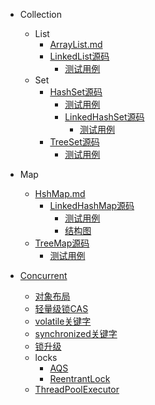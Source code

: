 - Collection
    - List
        - [ArrayList.md](ArrayList.md)
        - [LinkedList源码](https://github.com/zzyandzzy/jdk11/blob/main/src/java.base/share/classes/java/util/LinkedList.java)
            - [测试用例](../../test/java/cool/zzy/java/util/LinkedListTest.java)
    - Set
        - [HashSet源码](https://github.com/zzyandzzy/jdk11/blob/main/src/java.base/share/classes/java/util/HashSet.java)
            - [测试用例](../../test/java/cool/zzy/java/util/HashSetTest.java)
            - [LinkedHashSet源码](https://github.com/zzyandzzy/jdk11/blob/main/src/java.base/share/classes/java/util/LinkedHashSet.java)
                - [测试用例](../../test/java/cool/zzy/java/util/LinkedHashSetTest.java)
        - [TreeSet源码](https://github.com/zzyandzzy/jdk11/blob/main/src/java.base/share/classes/java/util/TreeSet.java)
            - [测试用例](../../test/java/cool/zzy/java/util/TreeSetTest.java)

- Map
    - [HshMap.md](HashMap.md)
        - [LinkedHashMap源码](https://github.com/zzyandzzy/jdk11/blob/main/src/java.base/share/classes/java/util/LinkedHashMap.java)
            - [测试用例](../../test/java/cool/zzy/java/util/LinkedHashMapTest.java)
            - [结构图](images/LinkedHashMap/LinkedHashMap.png)
    - [TreeMap源码](https://github.com/zzyandzzy/jdk11/blob/main/src/java.base/share/classes/java/util/TreeMap.java)
        - [测试用例](../../test/java/cool/zzy/java/util/TreeMapTest.java)

- [Concurrent](concurrent/Lock.md)
    - [对象布局](concurrent/ObjectLayout.md)
    - [轻量级锁CAS](concurrent/CompareAndSwap.md)
    - [volatile关键字](concurrent/Volatile.md)
    - [synchronized关键字](concurrent/Synchronized.md)
    - [锁升级](concurrent/LockUpgrade.md)
    - locks
        - [AQS](concurrent/AQS.md)
        - [ReentrantLock](concurrent/ReentrantLock.md)
    - [ThreadPoolExecutor](concurrent/ThreadPoolExecutor.md)